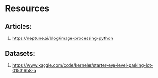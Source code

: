 # Resources

## Articles:

1. https://neptune.ai/blog/image-processing-python

## Datasets:
1. https://www.kaggle.com/code/kerneler/starter-eye-level-parking-lot-015316b8-a

